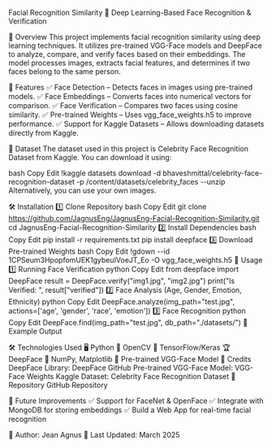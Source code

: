 Facial Recognition Similarity
🚀 Deep Learning-Based Face Recognition & Verification

📌 Overview
This project implements facial recognition similarity using deep learning techniques. It utilizes pre-trained VGG-Face models and DeepFace to analyze, compare, and verify faces based on their embeddings. The model processes images, extracts facial features, and determines if two faces belong to the same person.

🚀 Features
✅ Face Detection – Detects faces in images using pre-trained models.
✅ Face Embeddings – Converts faces into numerical vectors for comparison.
✅ Face Verification – Compares two faces using cosine similarity.
✅ Pre-trained Weights – Uses vgg_face_weights.h5 to improve performance.
✅ Support for Kaggle Datasets – Allows downloading datasets directly from Kaggle.

📂 Dataset
The dataset used in this project is Celebrity Face Recognition Dataset from Kaggle. You can download it using:

bash
Copy
Edit
!kaggle datasets download -d bhaveshmittal/celebrity-face-recognition-dataset -p /content/datasets/celebrity_faces --unzip
Alternatively, you can use your own images.

🛠️ Installation
1️⃣ Clone Repository
bash
Copy
Edit
git clone https://github.com/JagnusEng/JagnusEng-Facial-Recognition-Similarity.git
cd JagnusEng-Facial-Recognition-Similarity
2️⃣ Install Dependencies
bash
Copy
Edit
pip install -r requirements.txt
pip install deepface
3️⃣ Download Pre-trained Weights
bash
Copy
Edit
!gdown --id 1CPSeum3HpopfomUEK1gybeuIVoeJT_Eo -O vgg_face_weights.h5
🎯 Usage
1️⃣ Running Face Verification
python
Copy
Edit
from deepface import DeepFace
result = DeepFace.verify("img1.jpg", "img2.jpg")
print("Is Verified: ", result["verified"])
2️⃣ Face Analysis (Age, Gender, Emotion, Ethnicity)
python
Copy
Edit
DeepFace.analyze(img_path="test.jpg", actions=['age', 'gender', 'race', 'emotion'])
3️⃣ Face Recognition
python
Copy
Edit
DeepFace.find(img_path="test.jpg", db_path="./datasets/")
📸 Example Output


🛠️ Technologies Used
🖥️ Python
📸 OpenCV
🤖 TensorFlow/Keras
🏆 DeepFace
🔢 NumPy, Matplotlib
🎯 Pre-trained VGG-Face Model
📝 Credits
DeepFace Library: DeepFace GitHub
Pre-trained VGG-Face Model: VGG-Face Weights
Kaggle Dataset: Celebrity Face Recognition Dataset
🔗 Repository
GitHub Repository

🚀 Future Improvements
✅ Support for FaceNet & OpenFace
✅ Integrate with MongoDB for storing embeddings
✅ Build a Web App for real-time facial recognition

📌 Author: Jean Agnus
📅 Last Updated: March 2025
